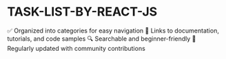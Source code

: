 # TASK-LIST-BY-REACT-JS
✅ Organized into categories for easy navigation  📂 Links to documentation, tutorials, and code samples  🔍 Searchable and beginner-friendly  🌟 Regularly updated with community contributions
